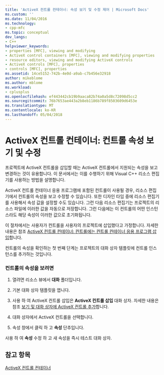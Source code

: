 ```yaml
---
title: 'ActiveX 컨트롤 컨테이너: 속성 보기 및 수정 제어 | Microsoft Docs'
ms.custom: ''
ms.date: 11/04/2016
ms.technology:
- cpp-mfc
ms.topic: conceptual
dev_langs:
- C++
helpviewer_keywords:
- properties [MFC], viewing and modifying
- ActiveX control containers [MFC], viewing and modifying properties
- resource editors, viewing and modifying ActiveX controls
- ActiveX controls [MFC], properties
- controls [MFC], properties
ms.assetid: 14ce5152-742b-4e0d-a9ab-c7b456e32918
author: mikeblome
ms.author: mblome
ms.workload:
- cplusplus
ms.openlocfilehash: ef443442cb19b9aaca82b74a0a5d8c72098d5cc2
ms.sourcegitcommit: 76b7653ae443a2b8eb1186b789f8503609d6453e
ms.translationtype: MT
ms.contentlocale: ko-KR
ms.lasthandoff: 05/04/2018
---
```

# <a name="activex-control-containers-viewing-and-modifying-control-properties"></a>ActiveX 컨트롤 컨테이너: 컨트롤 속성 보기 및 수정
프로젝트에 ActiveX 컨트롤을 삽입할 때는 ActiveX 컨트롤에서 지원되는 속성을 보고 변경하는 것이 유용합니다. 이 문서에서는 이를 수행하기 위해 Visual C++ 리소스 편집기를 사용하는 방법을 설명합니다.  
  
 ActiveX 컨트롤 컨테이너 응용 프로그램에 포함된 컨트롤이 사용될 경우, 리소스 편집기에서 컨트롤의 속성을 보고 수정할 수 있습니다. 또한 디자인 타임 중에 리소스 편집기를 사용해서 속성 값을 설정할 수도 있습니다. 그런 다음 리소스 편집기는 프로젝트의 리소스 파일에 이러한 값을 자동으로 저장합니다. 그런 다음에는 이 컨트롤의 어떤 인스턴스라도 해당 속성이 이러한 값으로 초기화됩니다.  
  
 이 절차에서는 사용자가 컨트롤을 사용자의 프로젝트에 삽입했다고 가정합니다. 자세한 내용은 참조 [ActiveX 컨트롤 컨테이너: 컨트롤에는 컨트롤 컨테이너 응용 프로그램 삽입](../mfc/inserting-a-control-into-a-control-container-application.md)합니다.  
  
 컨트롤의 속성을 확인하는 첫 번째 단계는 프로젝트의 대화 상자 템플릿에 컨트롤 인스턴스를 추가하는 것입니다.  
  
### <a name="to-view-the-properties-of-a-control"></a>컨트롤의 속성을 보려면  
  
1.  열려면 리소스 뷰에서 **대화** 폴더입니다.  
  
2.  기본 대화 상자 템플릿을 엽니다.  
  
3.  사용 하 여 ActiveX 컨트롤 삽입은 **ActiveX 컨트롤 삽입** 대화 상자. 자세한 내용은 참조 [보기 및 대화 상자에 ActiveX 컨트롤 추가](../windows/viewing-and-adding-activex-controls-to-a-dialog-box.md)합니다.  
  
4.  대화 상자에서 ActiveX 컨트롤을 선택합니다.  
  
5.  속성 창에서 클릭 하 고 **속성** 단추입니다.  
  
 사용 하 여 **속성** 수정 하 고 새 속성을 즉시 테스트 대화 상자.  
  
## <a name="see-also"></a>참고 항목  
 [ActiveX 컨트롤 컨테이너](../mfc/activex-control-containers.md)

